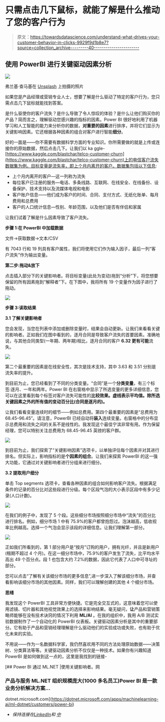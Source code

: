 # 只需点击几下鼠标，就能了解是什么推动了您的客户行为

> 原文：<https://towardsdatascience.com/understand-what-drives-your-customer-behavior-in-clicks-9929f9d1b8e7?source=collection_archive---------40----------------------->

## 使用 PowerBI 进行关键驱动因素分析

![](img/c0278c79d95335ba06bee8e03215eed3.png)

弗兰基·查马基在 [Unsplash](https://unsplash.com/?utm_source=medium&utm_medium=referral) 上拍摄的照片

如果您是产品经理或营销专业人士，想要了解是什么驱动了特定的客户行为，您只需点击几下鼠标就能找到答案。

是什么驱使你的客户流失？是什么导致了令人惊叹的体验？是什么让他们购买你的产品？简而言之，理解驱动您感兴趣的指标的因素。Power BI 很好地利用了机器学习和人工智能的能力来分析你的数据，**对重要的因素**进行排序，并将它们显示为关键影响因素。它还根据各种因素的组合对客户进行智能**细分**。

好的一面是——你不需要有数据科学方面的专业知识。你所需要做的就是上传或连接你的原始数据，然后点击几下。让我们以 ka ggle-[https://www.kaggle.com/blastchar/telco-customer-churn](https://www.kaggle.com/blastchar/telco-customer-churn)上的电信客户流失数据集为例。目标变量是流失率，即上个月内离开的客户。数据集包括以下信息:

*   上个月内离开的客户—这一列称为流失
*   每位客户已注册的服务—电话、多条线路、互联网、在线安全、在线备份、设备保护、技术支持以及流媒体电视和电影
*   客户账户信息——他们成为客户的时间、合同、支付方式、无纸化账单、每月费用和总费用
*   客户的人口统计信息—性别、年龄范围，以及他们是否有伴侣和家属

让我们试着了解是什么因素导致了客户流失。

**步骤 1:在 PowerBI 中加载数据**

文件->获取数据->文本/CSV

有 7043 行和 19 列具有客户属性，我们将使用它们作为输入因子，最后一列“客户流失”作为输出变量。

**第二步:拖动&放下**

点击插入部分下的关键影响者。将目标变量(此处为变动)拖到“分析”下，将您想要保留的所有因素拖到“解释者”下。在下图中，我将所有 19 个变量作为因子进行了拖动。

![](img/447964149ee83d9c16deb49ce5d2293a.png)

**步骤 3:读取结果**

**3.1 了解关键影响者**

您会发现，当您在列表中添加或删除变量时，结果会自动更新。让我们来看看关键的影响者。正如我们在图中看到的，逐月合同是导致客户流失的首要因素。准确地说，与其他合同类型(一年期、两年期)相比，逐月合同的客户 **6.32 更有可能**流失。

![](img/7bdff766880448f00a540ee48da1b243.png)

第二个最重要的因素是在线安全性，其次是技术支持，其中 3.63 和 3.51 分别是流失率的提升。

到目前为止，您已经看到了不同的分类变量。“合同”是一个**分类变量**，有三个标签:逐月、一年和两年。Power BI 在右窗格中显示了所选变量的更多详细信息，您可以在这里看到每个标签对客户流失可能性的**比较效果。虚线表示平均值。除所选关键因素之外的所有值的变动百分比(合同是逐月的)。**

让我们看看变量连续时的细节——例如总费用。第四个最重要的因素是“总费用为 68.45–96.45”。请注意，PowerBI 已经自动将**装入**连续变量。右窗格中的分布显示总费用和流失之间的关系不是线性的。我发现这个最佳宁滨非常有用。作为保留经理，您可以特别关注总费用为 68.45-96.45 英镑的客户群。

![](img/5ac76050163708b9bb9b8113f439ea24.png)

到目前为止，我们探索了“关键影响因素”选项卡，以单独评估每个因素并对其进行排名。但实际上，影响指标的是**个因素的组合**。让我们来探索 PowerBI 的这一强大功能，它通过对关键影响者进行分组来进行细分。

**3.2 提取用户细分**

单击 Top segments 选项卡，查看各种因素的组合如何影响客户流失。根据满足条件的记录的百分比对这些段进行分级。每个区段气泡的大小表示区段中有多少记录(人口计数)。

![](img/b0ebc335f731ad0e067da032592a49d2.png)

在我们的例子中，发现了 5 个段。这些细分市场按照细分市场中“流失”的百分比进行排名。例如，细分市场 1 中有 75.9%的客户都曾抱怨过。泡沫越高，低收视率比例越高。选择一个气泡会显示该段的详细信息。让我们理解第一部分。

![](img/e5ad2f2374c616521263991cb77c282b.png)

正如我们所看到的，第 1 部分用户是“按月”订购的用户，拥有光纤，并且是新用户(租期不超过 4 个月)。在这一细分市场中，75.9%的客户发生了流失，比平均水平高出 49 个百分点。段 1 也包含大约 7.2%的数据，因此它代表了人口中可寻址的部分。

您可以点击“了解有关该细分市场的更多信息”,进一步深入了解该细分市场，并查看影响该细分市场的其他因素。同样，我们可以理解创建的其他 4 个细分市场。

**思绪**

我发现这个 PowerBI 工具非常方便快捷。它是完全交互式的，这意味着您可以使用滤镜、切片器和其他视觉效果上的选择来影响结果。毫无疑问，**让**产品和营销策略师能够在没有技术诀窍的情况下利用 **ML/AI** 。在我的组织中，我用 A/B 测试实验数据制作了一个自动化的 PowerBI 仪表板。关键驱动因素分析是其中的重要部分。它有助于产品和营销经理理解是什么驱动他们的实验成功或失败，也有助于优化未来的实验。

不用说——作为一名数据科学家，我仍然喜欢用不同的方法处理原始数据——决策树、分类算法等等。关键驱动因素分析不仅仅是一种技术。如果你有兴趣知道 PowerBI 是如何做到这一点的，这里是我找到的链接-

[](https://dotnet.microsoft.com/apps/machinelearning-ai/ml-dotnet/customers/power-bi) [## Power BI 通过 ML.NET |使用关键影响者。网

### 产品与服务 ML.NET 组织规模庞大(1000 多名员工)Power BI 是一款业务分析解决方案…

dotnet.microsoft.com](https://dotnet.microsoft.com/apps/machinelearning-ai/ml-dotnet/customers/power-bi) 

*   *保持连接在*[*LinkedIn*](https://www.linkedin.com/in/deep7/)*和* [*中*](https://vermadeepak.medium.com/)
